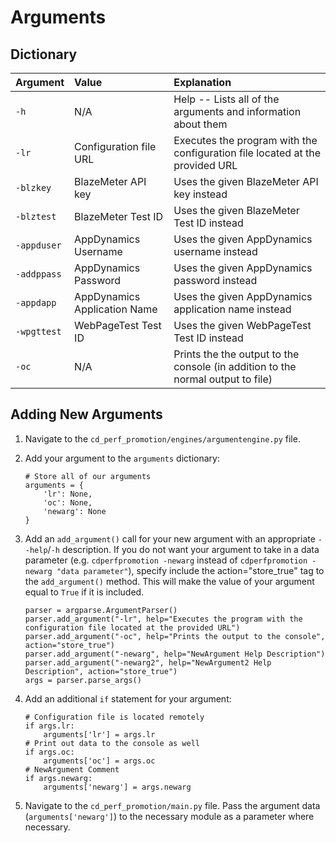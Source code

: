 # Arguments

## Dictionary
| Argument      | Value                        | Explanation                                                                     |
| :------------ | :--------------------------- | :------------------------------------------------------------------------------ |
| ``-h``        | N/A                          | Help -- Lists all of the arguments and information about them                   |
| ``-lr``       | Configuration file URL       | Executes the program with the configuration file located at the provided URL    |
| ``-blzkey``   | BlazeMeter API key           | Uses the given BlazeMeter API key instead                                       |
| ``-blztest``  | BlazeMeter Test ID           | Uses the given BlazeMeter Test ID instead                                       |
| ``-appduser`` | AppDynamics Username         | Uses the given AppDynamics username instead                                     |
| ``-addppass`` | AppDynamics Password         | Uses the given AppDynamics password instead                                     |
| ``-appdapp``  | AppDynamics Application Name | Uses the given AppDynamics application name instead                             |
| ``-wpgttest`` | WebPageTest Test ID          | Uses the given WebPageTest Test ID instead                                      |
| ``-oc``       | N/A                          | Prints the the output to the console (in addition to the normal output to file) |

## Adding New Arguments
1. Navigate to the ```cd_perf_promotion/engines/argumentengine.py``` file.
2. Add your argument to the ```arguments``` dictionary:

    ```
    # Store all of our arguments
    arguments = {
        'lr': None,
        'oc': None,
        'newarg': None
    }
    ```
3. Add an ```add_argument()``` call for your new argument with an appropriate ```--help```/```-h``` description. If you do not want your argument to take in a data parameter (e.g. ```cdperfpromotion -newarg``` instead of ```cdperfpromotion -newarg "data parameter"```), specify include the action="store_true" tag to the ```add_argument()``` method. This will make the value of your argument equal to ```True``` if it is included.

   ```
   parser = argparse.ArgumentParser()
   parser.add_argument("-lr", help="Executes the program with the configuration file located at the provided URL")
   parser.add_argument("-oc", help="Prints the output to the console", action="store_true")
   parser.add_argument("-newarg", help="NewArgument Help Description")
   parser.add_argument("-newarg2", help="NewArgument2 Help Description", action="store_true")
   args = parser.parse_args()
   ```
4. Add an additional ```if``` statement for your argument:

   ```
   # Configuration file is located remotely
   if args.lr:
       arguments['lr'] = args.lr
   # Print out data to the console as well
   if args.oc:
       arguments['oc'] = args.oc
   # NewArgument Comment
   if args.newarg:
       arguments['newarg'] = args.newarg
   ```
5. Navigate to the ```cd_perf_promotion/main.py``` file. Pass the argument data (```arguments['newarg']```) to the necessary module as a parameter where necessary.
